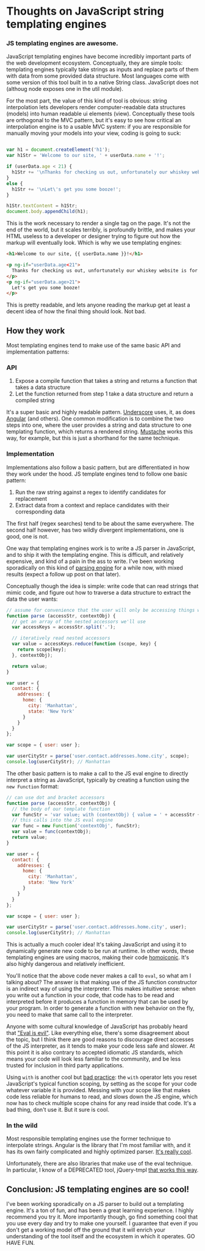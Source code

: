 <title>Interpolating Strings in JavaScript</title>

# Thoughts on JavaScript string templating engines
### JS templating engines are awesome.

JavaScript templating engines have become incredibly important parts of the web development ecosystem. Conceptually, they are simple tools: templating engines typically take strings as inputs and replace parts of them with data from some provided data structure. Most languages come with some version of this tool built in to a native String class. JavaScript does not (althoug node exposes one in the util module).

For the most part, the value of this kind of tool is obvious: string interpolation lets developers render computer-readable data structures (models) into human readable ui elements (view). Conceptually these tools are orthogonal to the MVC pattern, but it's easy to see how critical an interpolation engine is to a usable MVC system: if you are responsible for manually moving your models into your view, coding is going to suck:

```JavaScript

var h1 = document.createElement('h1');
var h1Str = 'Welcome to our site, ' + userData.name + '!';

if (userData.age < 21) {
  h1Str += '\nThanks for checking us out, unfortunately our whiskey website is for users ages 21+ only!';
}
else {
  h1Str += '\nLet\'s get you some booze!';
}

h1Str.textContent = h1Str;
document.body.appendChild(h1);

```

This is the work necessary to render a single tag on the page. It's not the end of the world, but it scales terribly, is profoundly brittle, and makes your HTML useless to a developer or designer trying to figure out how the markup will eventually look. Which is why we use templating engines:

```HTML
<h1>Welcome to our site, {{ userData.name }}!</h1>

<p ng-if="userData.age<21">
  Thanks for checking us out, unfortunately our whiskey website is for users ages 21+ only!
</p>
<p ng-if="userData.age>21">
  Let's get you some booze!
</p>
```
This is pretty readable, and lets anyone reading the markup get at least a decent idea of how the final thing should look. Not bad.

## How they work

Most templating engines tend to make use of the same basic API and implementation patterns:

### API
1. Expose a compile function that takes a string and returns a function that takes a data structure
2. Let the function returned from step 1 take a data structure and return a compiled string

It's a super basic and highly readable pattern. [Underscore](http://underscorejs.org/#template) uses, it, as does [Angular](https://docs.angularjs.org/api/ng/service/$interpolate) (and others).  One common modification is to combine the two steps into one, where the user provides a string and data structure to one templating function, which returns a rendered string. [Mustache](https://github.com/janl/mustache.js) works this way, for example, but this is just a shorthand for the same technique.

### Implementation

Implementations also follow a basic pattern, but are differentiated in how they work under the hood.
JS template engines tend to follow one basic pattern:

1. Run the raw string against a regex to identify candidates for replacement
2. Extract data from a context and replace candidates with their corresponding data

The first half (regex searches) tend to be about the same everywhere. The second half however, has two wildly divergent implementations, one is good, one is not.

One way that templating engines work is to write a JS parser in JavaScript, and to ship it with the templating engine. This is difficult, and relatively expensive, and kind of a pain in the ass to write. I've been working sporadically on this kind of [parsing engine](https://github.com/mbildner/parser.js) for a while now, with mixed results (expect a follow up post on that later).

Conceptually though the idea is simple: write code that can read strings that mimic code, and figure out how to traverse a data structure to extract the data the user wants:

```JavaScript
// assume for convenience that the user will only be accessing things with dots
function parse (accessStr, contextObj) {
  // get an array of the nested accessors we'll use
  var accessKeys = accessStr.split('.');

  // iteratively read nested accessors
  var value = accessKeys.reduce(function (scope, key) {
    return scope[key];
  }, contextObj);

  return value;
}

var user = {
  contact: {
    addresses: {
      home: {
        city: 'Manhattan',
        state: 'New York'
      }
    }
  }
};

var scope = { user: user };

var userCityStr = parse('user.contact.addresses.home.city', scope);
console.log(userCityStr); // Manhattan
```

The other basic pattern is to make a call to the JS eval engine to directly interpret a string as JavaScript, typically by creating a function using the `new Function` format:

```JavaScript
// can use dot and bracket accessors
function parse (accessStr, contextObj) {
  // the body of our template function
  var funcStr = 'var value; with (contextObj) { value = ' + accessStr + ' }; return value;';
  // this calls into the JS eval engine
  var func = new Function('contextObj', funcStr);
  var value = func(contextObj);
  return value;
}

var user = {
  contact: {
    addresses: {
      home: {
        city: 'Manhattan',
        state: 'New York'
      }
    }
  }
};

var scope = { user: user };

var userCityStr = parse('user.contact.addresses.home.city', user);
console.log(userCityStr); // Manhattan
```

This is actually a much cooler idea! It's taking JavaScript and using it to dynamically generate new code to be run at runtime. In other words, these templating engines are using macros, making their code [homoiconic](http://en.wikipedia.org/wiki/Homoiconicity). It's also highly dangerous and relatively inefficient.

You'll notice that the above code never makes a call to `eval`, so what am I talking about? The answer is that making use of the JS function constructor is an indirect way of using the interpreter. This makes intuitive sense: when you write out a function in your code, that code has to be read and interpreted before it produces a function in memory that can be used by your program. In order to generate a function with new behavior on the fly, you need to make that same call to the interpreter.

Anyone with some cultural knowledge of JavaScript has probably heard that ["Eval is evil"](http://archive.oreilly.com/pub/a/javascript/excerpts/javascript-good-parts/bad-parts.html). Like everything else, there's some disagreement about the topic, but I think there are good reasons to discourage direct accesses of the JS interpreter, as it tends to make your code less safe and slower. At this point it is also contrary to accepted idiomatic JS standards, which means your code will look less familiar to the community, and be less trusted for inclusion in third party applications.

Using `with` is another cool but [bad practice](http://www.yuiblog.com/blog/2006/04/11/with-statement-considered-harmful/): the `with` operator lets you reset JavaScript's typical function scoping, by setting as the scope for your code whatever variable it is provided. Messing with your scope like that makes code less reliable for humans to read, and slows down the JS engine, which now has to check multiple scope chains for any read inside that code. It's a bad thing, don't use it. But it sure is cool.

### In the wild

Most responsible templating engines use the former technique to interpolate strings. Angular is the library that I'm most familiar with, and it has its own fairly complicated and highly optimized parser. [It's really cool](https://github.com/angular/angular.js/blob/master/src/ng/parse.js#L956).

Unfortunately, there are also libraries that make use of the eval technique. In particular, I know of a DEPRECATED tool, jQuery-tmpl [that works this way](https://github.com/BorisMoore/jquery-tmpl/blob/21d2a8f3b3ad5c2e09548558be8d3005352b70c4/jquery.tmpl.js#L317).

## Conclusion: JS templating engines are so cool!

I've been working sporadically on a JS parser to build out a templating engine. It's a ton of fun, and has been a great learning experience. I highly recommend you try it. More importantly though, go find something cool that you use every day and try to make one yourself. I guarantee that even if you don't get a working model off the ground that it will enrich your understanding of the tool itself and the ecosystem in which it operates. GO HAVE FUN.
